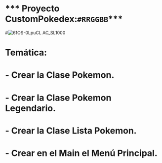# *** Proyecto CustomPokedex:`#RRGGBB`***
#![61OS-0LpuCL _AC_SL1000_](https://user-images.githubusercontent.com/126243239/233020521-a94a1acf-3e72-490b-a21c-e68e7c1f3ea0.jpg)
# **Temática:**
# - Crear la Clase Pokemon.
# - Crear la Clase Pokemon Legendario.
# - Crear la Clase Lista Pokemon.
# - Crear en el Main el Menú Principal.

